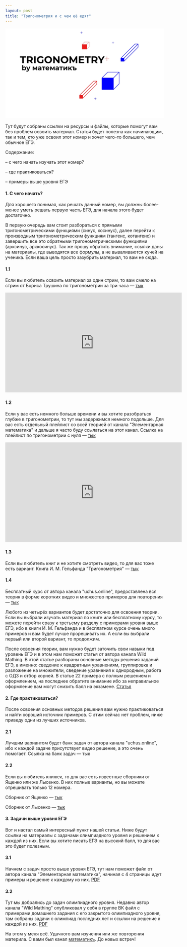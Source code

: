 ```yaml
---
layout: post
title: "Тригонометрия и с чем её едят"
---
```


<img src="image/trigonometry.png">

Тут будут собраны ссылки на ресурсы и файлы, которые помогут вам без проблем освоить материал. Статья будет полезна как начинающим, так и тем, кто уже освоил этот номер и хочет чего-то большего, чем обычное ЕГЭ. 

Содержание:

– с чего начать изучать этот номер?

– где практиковаться?

– примеры выше уровня ЕГЭ



#### 1.  С чего начать?
Для хорошего понимая, как решать данный номер, вы должны более-менее уметь решать первую часть ЕГЭ, для начала этого будет достаточно. 

В первую очередь вам стоит разбораться с прямыми тригонометрическими функциями (синус, косинус), далее перейти к производным тригонометрическим функциям (тангенс, котангенс) и завершить все это обратными тригонометрическими функциями (арксинус, арккосинус). Так же прошу обратить внимание, ссылки даны на материалы, где выводятся все формулы, а не вываливаются кучей на ученика. Если ваша цель просто зазубрить материал, то вам не сюда.



#### 1.1
 Если вы любитель освоить материал за один стрим, то вам смело на стрим от Бориса Трушина по тригонометрии за три часа — [тык](https://youtu.be/Z5PrN6xen1g)
<main class="page-content" aria-label="Content">
      <div class="w">
        <iframe width="560" height="315" src="https://www.youtube-nocookie.com/embed/Z5PrN6xen1g" title="YouTube video player" frameborder="0" allow="accelerometer; autoplay; clipboard-write; encrypted-media; gyroscope; picture-in-picture" allowfullscreen></iframe>
      </div>
    </main>

#### 1.2
Если у вас есть немного больше времени и вы хотите разобраться глубже в тригонометрии, то тут мы задержимся немного подольше. Для вас есть отдельный плейлист со всей теорией от канала "Элементарная математика" и дальше я часто буду ссылаться на этот канал. Ссылка на плейлист по тригонометрии с нуля — [тык](https://youtube.com/playlist?list=PL1ZFQKClTmukaPmGvPk6dSpul3-zTpVlu)
<main class="page-content" aria-label="Content">
      <div class="w">
      <iframe width="560" height="315" src="https://www.youtube-nocookie.com/embed/videoseries?list=PL1ZFQKClTmukaPmGvPk6dSpul3-zTpVlu" title="YouTube video player" frameborder="0" allow="accelerometer; autoplay; clipboard-write; encrypted-media; gyroscope; picture-in-picture" allowfullscreen></iframe>
      </div>
    </main>

#### 1.3
Если вы любитель книг и не хотите смотреть видео, то для вас тоже есть вариант. Книга И. М. Гельфанда "Тригонометрия"  — [тык](materials/Тригонометрия-Гельфанд.pdf)

#### 1.4
Бесплатный курс от автора канала "uchus.online", предоставлена вся теория в форме коротких видео и множество примеров для повторения — [тык](https://vk.com/wall-86125741_23838) 



Любого из четырёх вариантов будет достаточно для освоения теории. Если вы выбрали изучать материал по книге или бесплатному курсу, то можете перейти сразу к третьему разделу с примерами уровня выше ЕГЭ, ибо в книги И. М. Гельфанда и в бесплатном курсе очень много примеров и вам будет лучше прорешивать их. А если вы выбрали первый или второй вариант, то продолжим. 

После освоения теории, вам нужно будет заточить свои навыки под уровень ЕГЭ и в этом нам поможет статья от автора канала Wild Mathing. В этой статье разбораны основные методы решения заданий ЕГЭ, а именно: сведение к квадратным уравнениям, группировка и разложение на множители, сведение уравнения к однородным, работа с ОДЗ и отбор корней. В статье 22 примера с полным решением и оформлением, на последнее обратите внимание ибо за  неправильное оформление вам могут снизить балл на экзамене. [Cтатья](materials/СтатьяТригонометрическиеУравнения.pdf)



#### 2. Где практиковаться?
После освоения основных методов решения вам нужно практиковаться и найти хороший источник примеров. С этим сейчас нет проблем, ниже приведу одни из лучших источников. 

#### 2.1 
Лучшим вариантом будет банк задач от автора канала "uchus.online", ибо к каждой задаче присутствует видео решение, а это очень помогает. Ссылка на банк задач — тык

#### 2.2 
Если вы любитель книжек, то для вас есть известные сборники от Ященко или же Лысенко. В них полные варианты, но вы можете отрешивать только 12 номера. 

Сборник от Ященко — [тык](materials/Ященко_36_вариантов_2022.pdf) 

Сборник от Лысенко — [тык](materials/Лысенко_ЕГЭ_2022.pdf)

#### 3. Задачи выше уровня ЕГЭ
Вот и настал самый интересный пункт нашей статьи. Ниже будут ссылки на материалы с задачами олимпиадного уровня и решением к каждой из них. Если вы хотите писать ЕГЭ на высокий балл, то для вас это будет полезным. 

#### 3.1
Начнем с задач просто выше уровня ЕГЭ, тут нам поможет файл от автора канала "Элементарная математика", начиная с 4 страницы идут примеры и решение к каждому из них. [PDF](materials/Тригонометрия_elemen.pdf)

#### 3.2 
Тут мы добрались до задач олимпиадного уровня. Недавно автор канала "Wild Mathing" опубликовал у себя в группе ВК файл с примерами домашнего задания с его закрытого олимпиадного уровня, там собраны задачи с олимпиад последних лет и ссылки на решение к каждой из них. [PDF](materials/12_Тригонометрия_Аркфункции,_неравенства.pdf) 





На этом у меня всё. Удачного вам изучения или же повторения материла. С вами был канал [математикъ](https://t.me/welovemathh). До новых встреч!

<main class="page-content" aria-label="Content">
      <div class="w">
      </div>
    </main>
